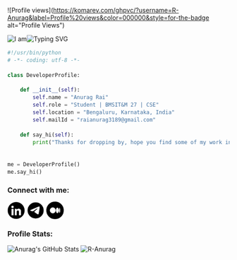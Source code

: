 ![Profile views](https://komarev.com/ghpvc/?username=R-Anurag&label=Profile%20views&color=000000&style=for-the-badge alt="Profile Views")

<div style="display:flex; gap:0px;">
  <!-- "I am" -->
  <picture>
    <source media="(prefers-color-scheme: dark)"
      srcset="https://readme-typing-svg.demolab.com?font=Lora&duration=1&pause=1000&color=FFFFFF&vCenter=true&width=45&height=50&lines=I+am" />
    <img src="https://readme-typing-svg.demolab.com?font=Lora&duration=1&pause=1000&color=000000&vCenter=true&width=45&height=50&lines=I+am"
         alt="I am" />
  </picture>

  <!-- Typing animation -->
  <picture>
    <source media="(prefers-color-scheme: dark)"
      srcset="https://readme-typing-svg.demolab.com?font=Lora&pause=1000&color=FFFFFF&width=450&vCenter=true&lines=%F0%9D%90%82%F0%9D%90%A1%F0%9D%90%9A%F0%9D%90%A9%F0%9D%90%AD%F0%9D%90%9E%F0%9D%90%AB+%F0%9D%90%8B%F0%9D%90%9E%F0%9D%90%9A%F0%9D%90%9D%40+GDG+on+Campus+BMSIT%26M.;%F0%9D%90%96%F0%9D%90%9E%F0%9D%90%9B%F0%9D%90%A6%F0%9D%90%9A%F0%9D%90%AC%F0%9D%90%AD%F0%9D%90%9E%F0%9D%90%AB%40+AR+VR+Hub+BMSIT%26M.;an+Android+Developer.;an+AI%26ML+Explorer.;a+Cloud+Enthusiast.;a+Creative+Tech+Storyteller.;an+AR%2FVR+Explorer.;but+most+importantly%2C+%F0%9D%90%9A+%F0%9D%90%83%F0%9D%90%AB%F0%9D%90%9E%F0%9D%90%9A%F0%9D%90%A6%F0%9D%90%9E%F0%9D%90%AB." />
    <img src="https://readme-typing-svg.demolab.com?font=Lora&pause=1000&color=010405&width=450&vCenter=true&lines=%F0%9D%90%82%F0%9D%90%A1%F0%9D%90%9A%F0%9D%90%A9%F0%9D%90%AD%F0%9D%90%9E%F0%9D%90%AB+%F0%9D%90%8B%F0%9D%90%9E%F0%9D%90%9A%F0%9D%90%9D%40+GDG+on+Campus+BMSIT%26M.;%F0%9D%90%96%F0%9D%90%9E%F0%9D%90%9B%F0%9D%90%A6%F0%9D%90%9A%F0%9D%90%AC%F0%9D%90%AD%F0%9D%90%9E%F0%9D%90%AB%40+AR+VR+Hub+BMSIT%26M.;an+Android+Developer.+;an+AI%26ML+Explorer.;a+Cloud+Enthusiast.;a+Creative+Tech+Storyteller.;an+AR%2FVR+Explorer.;but+most+importantly%2C+%F0%9D%90%9A+%F0%9D%90%83%F0%9D%90%AB%F0%9D%90%9E%F0%9D%90%9A%F0%9D%90%A6%F0%9D%90%9E%F0%9D%90%AB."
         alt="Typing SVG" />
  </picture>

</div>





```python
#!/usr/bin/python
# -*- coding: utf-8 -*-

class DeveloperProfile:

    def __init__(self):
        self.name = "Anurag Rai"
        self.role = "Student | BMSIT&M 27 | CSE"
        self.location = "Bengaluru, Karnataka, India"
        self.mailId = "raianurag3189@gmail.com"

    def say_hi(self):
        print("Thanks for dropping by, hope you find some of my work interesting.")


me = DeveloperProfile()
me.say_hi()
```

<h3 align="left">Connect with me:</h3>
<p align="left">
<a href="https://www.linkedin.com/in/r-anurag" target="blank"><img align="center" src="./connect-with-me-icons/linkedinIcon.png" alt="r-anurag" height="40" width="40" /></a>
<a href="https://mailto:raianurag3189@gmail.com" target="blank"><img align="center" src="./connect-with-me-icons/mail.png" alt="r-anurag" height="40" width="40" /></a>
<a href="https://medium.com/@raianurag3189" target="blank"><img align="center" src="./connect-with-me-icons/medium.png" alt="r-anurag" height="40" width="40" /></a>
</p>

<h3 align="left">Profile Stats:</h3>
<div align=left>
  <img width=390 src="https://github-readme-stats.vercel.app/api?username=R-Anurag&theme=transparent&count_private=true&show_icons=true&rank_icon=github&locale=en" alt="Anurag's GitHub Stats" />
  <img width=390 src="https://github-readme-streak-stats.herokuapp.com/?user=R-Anurag&theme=transparent&count_private=true&border_radius=10&locale=en" alt="R-Anurag" />
</div>

